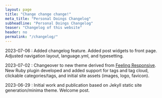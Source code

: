 ```yaml
---
layout: page
title: "Change change change!"
meta_title: "Personal Doings Changelog"
subheadline: "Personal Doings Changelog"
teaser: "Changelog of this website"
header: no
permalink: "/changelog/"
---
```

2023-07-06
:   Added changelog feature. Added post widgets to front page. Adjusted navigation layout, language.yml, and typesetting.

2023-07-02
:   Changeover to new theme derived from [Feeling Responsive][1]. New Ruby plugin developed and added support for tags and tag cloud, clickable categories/tags, and initial site assets (images, logo, favicon).

2023-06-29
:   Initial work and publication based on Jekyll static site generation/minima theme. Welcome post.


<!-- 2015-03-25  // Video
:   Made a new [video tutorial](https://www.youtube.com/embed/rLS-BEvlEyY)

<div class="flex-video"><iframe width="1280" height="720" src="https://www.youtube.com/embed/rLS-BEvlEyY" frameborder="0" allowfullscreen></iframe></div>/.flex-video -->



 [1]: https://phlow.github.io/
 <!-- [2]: {{ site.url }}/blog/archive/
 [3]: #
 [4]: #
 [5]: #
 [6]: #
 [7]: #
 [8]: #
 [9]: #
 [10]: # -->